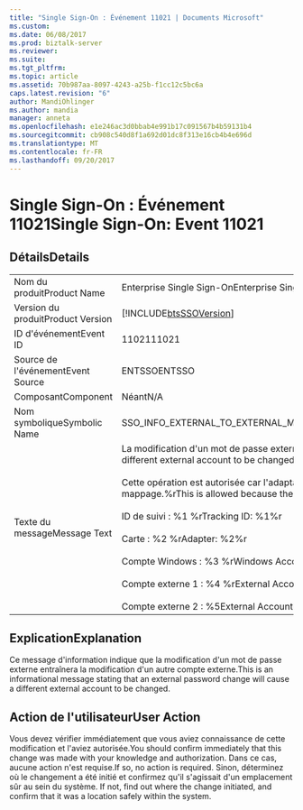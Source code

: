 ```yaml
---
title: "Single Sign-On : Événement 11021 | Documents Microsoft"
ms.custom: 
ms.date: 06/08/2017
ms.prod: biztalk-server
ms.reviewer: 
ms.suite: 
ms.tgt_pltfrm: 
ms.topic: article
ms.assetid: 70b987aa-8097-4243-a25b-f1cc12c5bc6a
caps.latest.revision: "6"
author: MandiOhlinger
ms.author: mandia
manager: anneta
ms.openlocfilehash: e1e246ac3d0bbab4e991b17c091567b4b59131b4
ms.sourcegitcommit: cb908c540d8f1a692d01dc8f313e16cb4b4e696d
ms.translationtype: MT
ms.contentlocale: fr-FR
ms.lasthandoff: 09/20/2017
---
```

# <a name="single-sign-on-event-11021"></a><span data-ttu-id="904cf-102">Single Sign-On : Événement 11021</span><span class="sxs-lookup"><span data-stu-id="904cf-102">Single Sign-On: Event 11021</span></span>
## <a name="details"></a><span data-ttu-id="904cf-103">Détails</span><span class="sxs-lookup"><span data-stu-id="904cf-103">Details</span></span>  
  
|||  
|-|-|  
|<span data-ttu-id="904cf-104">Nom du produit</span><span class="sxs-lookup"><span data-stu-id="904cf-104">Product Name</span></span>|<span data-ttu-id="904cf-105">Enterprise Single Sign-On</span><span class="sxs-lookup"><span data-stu-id="904cf-105">Enterprise Single Sign-On</span></span>|  
|<span data-ttu-id="904cf-106">Version du produit</span><span class="sxs-lookup"><span data-stu-id="904cf-106">Product Version</span></span>|[!INCLUDE[btsSSOVersion](../includes/btsssoversion-md.md)]|  
|<span data-ttu-id="904cf-107">ID d'événement</span><span class="sxs-lookup"><span data-stu-id="904cf-107">Event ID</span></span>|<span data-ttu-id="904cf-108">11021</span><span class="sxs-lookup"><span data-stu-id="904cf-108">11021</span></span>|  
|<span data-ttu-id="904cf-109">Source de l'événement</span><span class="sxs-lookup"><span data-stu-id="904cf-109">Event Source</span></span>|<span data-ttu-id="904cf-110">ENTSSO</span><span class="sxs-lookup"><span data-stu-id="904cf-110">ENTSSO</span></span>|  
|<span data-ttu-id="904cf-111">Composant</span><span class="sxs-lookup"><span data-stu-id="904cf-111">Component</span></span>|<span data-ttu-id="904cf-112">Néant</span><span class="sxs-lookup"><span data-stu-id="904cf-112">N/A</span></span>|  
|<span data-ttu-id="904cf-113">Nom symbolique</span><span class="sxs-lookup"><span data-stu-id="904cf-113">Symbolic Name</span></span>|<span data-ttu-id="904cf-114">SSO_INFO_EXTERNAL_TO_EXTERNAL_MAPPING_CONFLICT_ALLOWED</span><span class="sxs-lookup"><span data-stu-id="904cf-114">SSO_INFO_EXTERNAL_TO_EXTERNAL_MAPPING_CONFLICT_ALLOWED</span></span>|  
|<span data-ttu-id="904cf-115">Texte du message</span><span class="sxs-lookup"><span data-stu-id="904cf-115">Message Text</span></span>|<span data-ttu-id="904cf-116">La modification d'un mot de passe externe entraînera la modification d'un autre compte externe.%r</span><span class="sxs-lookup"><span data-stu-id="904cf-116">An external password change will cause a different external account to be changed.%r</span></span><br /><br /> <span data-ttu-id="904cf-117">Cette opération est autorisée car l'adaptateur pour ce système externe est configurée de sorte à ne pas autoriser les conflits de mappage.%r</span><span class="sxs-lookup"><span data-stu-id="904cf-117">This is allowed because the adapter for this external system is configured to allow mapping conflicts.%r</span></span><br /><br /> <span data-ttu-id="904cf-118">ID de suivi : %1 %r</span><span class="sxs-lookup"><span data-stu-id="904cf-118">Tracking ID: %1%r</span></span><br /><br /> <span data-ttu-id="904cf-119">Carte : %2 %r</span><span class="sxs-lookup"><span data-stu-id="904cf-119">Adapter: %2%r</span></span><br /><br /> <span data-ttu-id="904cf-120">Compte Windows : %3 %r</span><span class="sxs-lookup"><span data-stu-id="904cf-120">Windows Account: %3%r</span></span><br /><br /> <span data-ttu-id="904cf-121">Compte externe 1 : %4 %r</span><span class="sxs-lookup"><span data-stu-id="904cf-121">External Account 1: %4%r</span></span><br /><br /> <span data-ttu-id="904cf-122">Compte externe 2 : %5</span><span class="sxs-lookup"><span data-stu-id="904cf-122">External Account 2: %5</span></span>|  
  
## <a name="explanation"></a><span data-ttu-id="904cf-123">Explication</span><span class="sxs-lookup"><span data-stu-id="904cf-123">Explanation</span></span>  
 <span data-ttu-id="904cf-124">Ce message d'information indique que la modification d'un mot de passe externe entraînera la modification d'un autre compte externe.</span><span class="sxs-lookup"><span data-stu-id="904cf-124">This is an informational message stating that an external password change will cause a different external account to be changed.</span></span>  
  
## <a name="user-action"></a><span data-ttu-id="904cf-125">Action de l'utilisateur</span><span class="sxs-lookup"><span data-stu-id="904cf-125">User Action</span></span>  
 <span data-ttu-id="904cf-126">Vous devez vérifier immédiatement que vous aviez connaissance de cette modification et l'aviez autorisée.</span><span class="sxs-lookup"><span data-stu-id="904cf-126">You should confirm immediately that this change was made with your knowledge and authorization.</span></span> <span data-ttu-id="904cf-127">Dans ce cas, aucune action n'est requise.</span><span class="sxs-lookup"><span data-stu-id="904cf-127">If so, no action is required.</span></span> <span data-ttu-id="904cf-128">Sinon, déterminez où le changement a été initié et confirmez qu'il s'agissait d'un emplacement sûr au sein du système. </span><span class="sxs-lookup"><span data-stu-id="904cf-128">If not, find out where the change initiated, and confirm that it was a location safely within the system.</span></span>